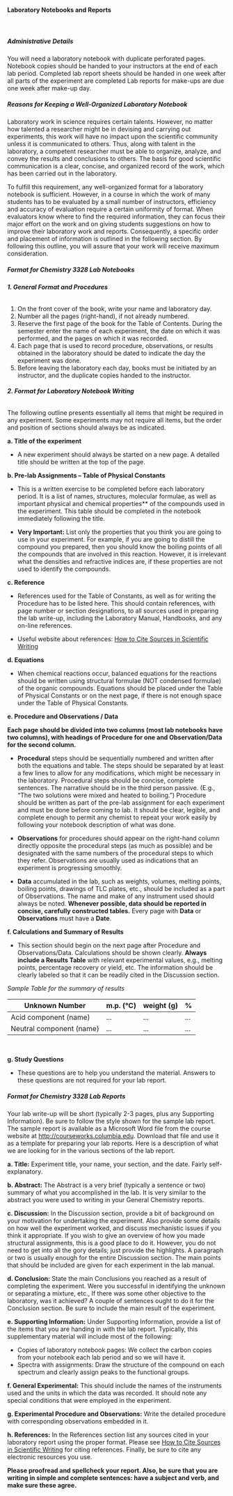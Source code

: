 #### Laboratory Notebooks and Reports    
<br>

##### Administrative Details
You will need a laboratory notebook with duplicate perforated pages. Notebook copies should be handed to your instructors at the end of each lab period.
Completed lab report sheets should be handed in one week after all parts of the experiment are completed
Lab reports for make-ups are due one week after make-up day.

##### Reasons for Keeping a Well-Organized Laboratory Notebook
Laboratory work in science requires certain talents. However, no matter how talented a researcher might be in devising and carrying out experiments, this work will have no impact upon the scientific community unless it is communicated to others. Thus, along with talent in the laboratory, a competent researcher must be able to organize, analyze, and convey the results and conclusions to others. The basis for good scientific communication is a clear, concise, and organized record of the work, which has been carried out in the laboratory. 

To fulfill this requirement, any well-organized format for a laboratory notebook is sufficient. However, in a course in which the work of many students has to be evaluated by a small number of instructors, efficiency and accuracy of evaluation require a certain uniformity of format. When evaluators know where to find the required information, they can focus their major effort on the work and on giving students suggestions on how to improve their laboratory work and reports. Consequently, a specific order and placement of information is outlined in the following section. By following this outline, you will assure that your work will receive maximum consideration.

##### Format for Chemistry 3328 Lab Notebooks
###### **1. General Format and Procedures**
  1. On the front cover of the book, write your name and laboratory day.
  2. Number all the pages (right-hand), if not already numbered.
  3. Reserve the first page of the book for the Table of Contents. During the semester enter the name of each experiment, the date on which it was performed, and the pages on which it was recorded.
  4. Each page that is used to record procedure, observations, or results obtained in the laboratory should be dated to indicate the day the experiment was done.
  5. Before leaving the laboratory each day, books must be initiated by an instructor, and the duplicate copies handed to the instructor.

  
###### **2. Format for Laboratory Notebook Writing**
The following outline presents essentially all items that might be required in any experiment. Some experiments may not require all items, but the order and position of sections should always be as indicated.

**a. Title of the experiment**

- A new experiment should always be started on a new page. A detailed title should be written at the top of the page.

**b. Pre-lab Assignments – Table of Physical Constants**

- This is a written exercise to be completed before each laboratory period. It is a list of names, structures, molecular formulae, as well as important physical and chemical properties** of the compounds used in the experiment. This table should be completed in the notebook immediately following the title.

- **Very Important:** List only the properties that you think you are going to use in your experiment. For example, if you are going to distill the compound you prepared, then you should know the boiling points of all the compounds that are involved in this reaction. However, it is irrelevant what the densities and refractive indices are, if these properties are not used to identify the compounds.

**c. Reference**

- References used for the Table of Constants, as well as for writing the Procedure has to be listed here. This should contain references, with page number or section designations, to all sources used in preparing the
lab write-up, including the Laboratory Manual, Handbooks, and any on-line references.

- Useful website about references:
[How to Cite Sources in Scientific Writing](www.instruction.greenriver.edu/mcvay/B100/how_to_cite_sources_in_scientifi.htm)

**d. Equations**

- When chemical reactions occur, balanced equations for the reactions  should be written using structural formulae (NOT condensed formulae) of the organic compounds. Equations should be placed under the Table of Physical Constants or on the next page, if there is not enough space under the Table of Physical Constants.

**e. Procedure and Observations / Data**

**Each page should be divided into two columns (most lab notebooks have two columns), with headings of Procedure for one and Observation/Data for the second column.**

- **Procedural** steps should be sequentially numbered and written after both the equations and table. The steps should be separated by at least a few lines to allow for any modifications, which might be necessary in the laboratory. Procedural steps should be concise, complete sentences. The narrative should be in the third person passive. (E.g., “The two solutions were mixed and heated to boiling.”) Procedure should be written as part of the pre-lab assignment for each experiment and must be done before coming to lab. It should be clear, legible, and complete enough to permit any chemist to repeat your work easily by following your notebook description of what was done.

- **Observations** for procedures should appear on the right-hand column directly opposite the procedural steps (as much as possible) and be designated with the same numbers of the procedural steps to which they refer. Observations are usually used as indications that an experiment is progressing smoothly.

- **Data** accumulated in the lab, such as weights, volumes, melting points, boiling points, drawings of TLC plates, etc., should be included as a part of Observations. The name and make of any instrument used should always be noted. **Whenever possible, data should be reported in concise, carefully constructed tables.**
Every page with **Data** or **Observations** must have a **Date**.

**f. Calculations and Summary of Results**

- This section should begin on the next page after Procedure and Observations/Data. Calculations should be shown clearly. **Always include a Results Table** with relevant experimental values, e.g., melting points, percentage recovery or yield, etc. The information should be clearly labeled so that it can be readily cited in the Discussion section.

_Sample Table for the summary of results_

| Unknown Number           | m.p. (°C) | weight (g) | %   |
|--------------------------|-----------|------------|-----|
| Acid component (name)    | ...       | ...        | ... |
| Neutral component (name) | ...       | ...        | ... |

<br/>

**g. Study Questions**

- These questions are to help you understand the material. Answers to these questions are not required for your lab report.


##### Format for Chemistry 3328 Lab Reports

Your lab write-up will be short (typically 2-3 pages, plus any Supporting Information). Be sure to follow the style shown for the sample lab report. The sample report is available as a Microsoft Word file from the course website at http://courseworks.columbia.edu. Download that file and use it as a template for preparing your lab reports. Here is a description of what we are looking for in the various sections of the lab report.

**a. Title:** Experiment title, your name, your section, and the date. Fairly self-explanatory.

**b. Abstract:** The Abstract is a very brief (typically a sentence or two) summary of what you accomplished in the lab. It is very similar to the abstract you were used to writing in your General Chemistry reports.

**c. Discussion:** In the Discussion section, provide a bit of background on your motivation for undertaking the experiment. Also provide some details on how well the experiment worked, and discuss mechanistic issues if you think it appropriate. If you wish to give an overview of how you made structural assignments, this is a good place to do it. However, you do not need to get into all the gory details; just provide the highlights. A paragraph or two is usually enough for the entire Discussion section. The main points that should be included are given for each experiment in the lab manual.

**d. Conclusion:** State the main Conclusions you reached as a result of completing the experiment. Were you successful in identifying the unknown or separating a mixture, etc., If there was some other objective to the laboratory, was it achieved? A couple of sentences ought to do it for the Conclusion section. Be sure to include the main result of the experiment.

**e. Supporting Information:** Under Supporting Information, provide a list of the items that you are handing in with the lab report. Typically, this supplementary material will include most of the following:
  
  - Copies of laboratory notebook pages: We collect the carbon copies from your notebook each lab period and so we will have it.
  - Spectra with assignments: Draw the structure of the compound on each
spectrum and clearly assign peaks to the functional groups.


**f. General Experimental:** This should include the names of the instruments used and the units in which the data was recorded. It should note any special conditions that were employed in the experiment.

**g. Experimental Procedure and Observations:** Write the detailed procedure with corresponding observations embedded in it.


**h. References:** In the References section list any sources cited in your laboratory report using the proper format. Please see [How to Cite Sources in Scientific Writing](www.instruction.greenriver.edu/mcvay/B100/how_to_cite_sources_in_scientifi.htm) for citing references. Finally, be sure to cite any electronic resources you use.

**Please proofread and spellcheck your report. Also, be sure that you are writing in simple and complete sentences: have a subject and verb, and make sure these agree.**





